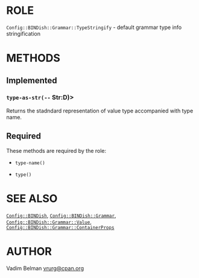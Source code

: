 ROLE
====



`Config::BINDish::Grammar::TypeStringify` - default grammar type info stringification

METHODS
=======



Implemented
-----------

### `type-as-str(--` Str:D)>

Returns the stadndard representation of value type accompanied with type name.

Required
--------

These methods are required by the role:

  * `type-name()`

  * `type()`

SEE ALSO
========

[`Config::BINDish`](../../BINDish.md), [`Config::BINDish::Grammar`](../Grammar.md), [`Config::BINDish::Grammar::Value`](Value.md), [`Config::BINDish::Grammar::ContainerProps`](ContainerProps.md)

AUTHOR
======

Vadim Belman <vrurg@cpan.org>

